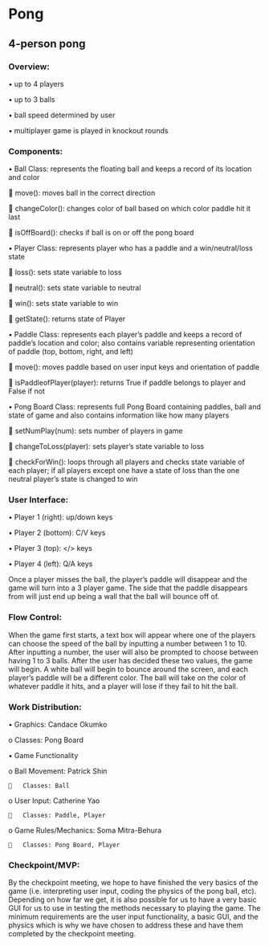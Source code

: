 # Pong
## 4-person pong

### Overview:
•	up to 4 players

•	up to 3 balls

•	ball speed determined by user

•	multiplayer game is played in knockout rounds

### Components:
•	Ball Class: represents the floating ball and keeps a record of its location and color

  	move(): moves ball in the correct direction
  
  	changeColor(): changes color of ball based on which color paddle hit it last
  
  	isOffBoard(): checks if ball is on or off the pong board
  
•	Player Class: represents player who has a paddle and a win/neutral/loss state

  	loss(): sets state variable to loss
  
  	neutral(): sets state variable to neutral
  
  	win(): sets state variable to win
  
  	getState(): returns state of Player
  
•	Paddle Class: represents each player’s paddle and keeps a record of paddle’s location and color; also contains variable representing   orientation of paddle (top, bottom, right, and left) 

  	move(): moves paddle based on user input keys and orientation of paddle
  
  	isPaddleofPlayer(player): returns True if paddle belongs to player and False if not
  
•	Pong Board Class: represents full Pong Board containing paddles, ball and state of game and also contains information like how many   players

  	setNumPlay(num): sets number of players in game
  
  	changeToLoss(player): sets player’s state variable to loss
  
  	checkForWin(): loops through all players and checks state variable of each player; if all players except one have a state of loss     than the one neutral player’s state is changed to win 

### User Interface:
•	Player 1 (right): up/down keys

•	Player 2 (bottom): C/V keys

•	Player 3 (top): </> keys

•	Player 4 (left): Q/A keys

Once a player misses the ball, the player’s paddle will disappear and the game will turn into a 3 player game. The side that the paddle disappears from will just end up being a wall that the ball will bounce off of. 

### Flow Control:
When the game first starts, a text box will appear where one of the players can choose the speed of the ball by inputting a number between 1 to 10. After inputting a number, the user will also be prompted to choose between having 1 to 3 balls. After the user has decided these two values, the game will begin. A white ball will begin to bounce around the screen, and each player’s paddle will be a different color. The ball will take on the color of whatever paddle it hits, and a player will lose if they fail to hit the ball. 

### Work Distribution:
•	Graphics: Candace Okumko

  o	Classes: Pong Board
  
•	Game Functionality

  o	Ball Movement: Patrick Shin
  
    	Classes: Ball
    
  o	User Input: Catherine Yao
  
    	Classes: Paddle, Player
    
  o	Game Rules/Mechanics: Soma Mitra-Behura
  
    	Classes: Pong Board, Player

### Checkpoint/MVP:
By the checkpoint meeting, we hope to have finished the very basics of the game (i.e. interpreting user input, coding the physics of the pong ball, etc). Depending on how far we get, it is also possible for us to have a very basic GUI for us to use in testing the methods necessary to playing the game. The minimum requirements are the user input functionality, a basic GUI, and the physics which is why we have chosen to address these and have them completed by the checkpoint meeting.

